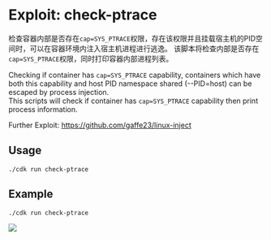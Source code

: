 # Exploit: check-ptrace

检查容器内部是否存在`cap=SYS_PTRACE`权限，存在该权限并且挂载宿主机的PID空间时，可以在容器环境内注入宿主机进程进行逃逸。
该脚本将检查内部是否存在`cap=SYS_PTRACE`权限，同时打印容器内部进程列表。

Checking if container has `cap=SYS_PTRACE` capability, containers which have both this capability and host PID namespace shared (--PID=host) can be escaped by process injection.  
This scripts will check if container has `cap=SYS_PTRACE` capability then print process information.

Further Exploit: https://github.com/gaffe23/linux-inject

## Usage
```
./cdk run check-ptrace
```
## Example 
```
./cdk run check-ptrace
```

![](https://static.cdxy.me/20201124145235_wyN0Ls_Screenshot.jpeg)
